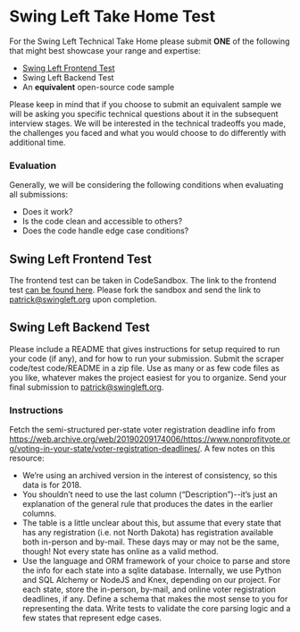 # Swing Left Take Home Test

For the Swing Left Technical Take Home please submit **ONE** of the following that might best showcase your range and expertise:

- [Swing Left Frontend Test](https://codesandbox.io/s/swing-left-frontend-take-home-test-zkhz7?file=/README.md)
- Swing Left Backend Test
- An **equivalent** open-source code sample

Please keep in mind that if you choose to submit an equivalent sample we will be asking you specific technical questions about it in the subsequent interview stages. We will be interested in the technical tradeoffs you made, the challenges you faced and what you would choose to do differently with additional time.

### Evaluation

Generally, we will be considering the following conditions when evaluating all submissions:

- Does it work?
- Is the code clean and accessible to others?
- Does the code handle edge case conditions?

## Swing Left Frontend Test

The frontend test can be taken in CodeSandbox. The link to the frontend test [can be found here](https://codesandbox.io/s/swing-left-frontend-take-home-test-zkhz7?file=/README.md). Please fork the sandbox and send the link to [patrick@swingleft.org](mailto:patrick@swingleft.org) upon completion.

## Swing Left Backend Test

Please include a README that gives instructions for setup required to run your code (if any), and for how to run your submission. Submit the scraper code/test code/README in a zip file. Use as many or as few code files as you like, whatever makes the project easiest for you to organize. Send your final submission to [patrick@swingleft.org](mailto:patrick@swingleft.org).

### Instructions

Fetch the semi-structured per-state voter registration deadline info from https://web.archive.org/web/20190209174006/https://www.nonprofitvote.org/voting-in-your-state/voter-registration-deadlines/. A few notes on this resource:

- We’re using an archived version in the interest of consistency, so this data is for 2018.
- You shouldn’t need to use the last column (“Description”)--it’s just an explanation of the general rule that produces the dates in the earlier columns.
- The table is a little unclear about this, but assume that every state that has any registration (i.e. not North Dakota) has registration available both in-person and by-mail. These days may or may not be the same, though! Not every state has online as a valid method.
- Use the language and ORM framework of your choice to parse and store the info for each state into a sqlite database. Internally, we use Python and SQL Alchemy or NodeJS and Knex, depending on our project.
  For each state, store the in-person, by-mail, and online voter registration deadlines, if any.
  Define a schema that makes the most sense to you for representing the data.
  Write tests to validate the core parsing logic and a few states that represent edge cases.
